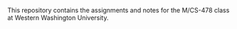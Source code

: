 This repository contains the assignments and notes for the M/CS-478 class at Western Washington University.
